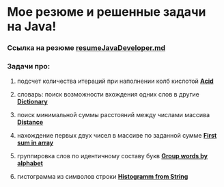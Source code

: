 # Мое резюме и решенные задачи на Java!

### Ссылка на резюме [resumeJavaDeveloper.md](resumeJavaDeveloper.md)

### Задачи про:
1. подсчет количества итераций при наполнении колб кислотой  **[Acid](acid)**

1. словарь: поиск возможности вхождения одних слов в другие  **[Dictionary](dictionary)**

1. поиск минимальной суммы расстояний между числами массива **[Distance](distance)**

1. нахождение первых двух чисел в массиве по заданной сумме **[First sum in array](firstsum)**

1. группировка слов по идентичному составу букв **[Group words by alphabet](alphabet)**

1. гистограмма из символов строки **[Histogramm from String](histogramm)**

